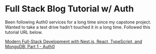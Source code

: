 # Full Stack Blog Tutorial w/ Auth

Been following Auth0 services for a long time since my capstone project. Wanted to take a test drive hadn't touched it in a long time. Followed this tutorial URL below.

[Modern Full-Stack Development with Nest.js, React, TypeScript, and MongoDB: Part 1 - Auth0](https://auth0.com/blog/modern-full-stack-development-with-nestjs-react-typescript-and-mongodb-part-1/?utm_source=twitter&utm_medium=sc&utm_campaign=fullstack_pt1)